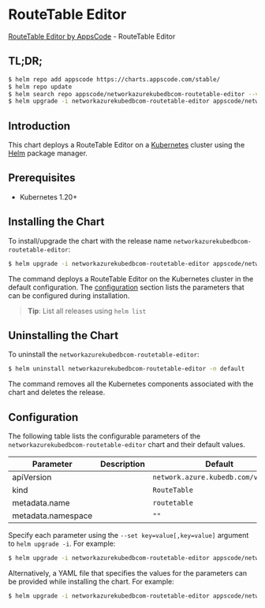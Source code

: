 # RouteTable Editor

[RouteTable Editor by AppsCode](https://appscode.com) - RouteTable Editor

## TL;DR;

```bash
$ helm repo add appscode https://charts.appscode.com/stable/
$ helm repo update
$ helm search repo appscode/networkazurekubedbcom-routetable-editor --version=v0.19.0
$ helm upgrade -i networkazurekubedbcom-routetable-editor appscode/networkazurekubedbcom-routetable-editor -n default --create-namespace --version=v0.19.0
```

## Introduction

This chart deploys a RouteTable Editor on a [Kubernetes](http://kubernetes.io) cluster using the [Helm](https://helm.sh) package manager.

## Prerequisites

- Kubernetes 1.20+

## Installing the Chart

To install/upgrade the chart with the release name `networkazurekubedbcom-routetable-editor`:

```bash
$ helm upgrade -i networkazurekubedbcom-routetable-editor appscode/networkazurekubedbcom-routetable-editor -n default --create-namespace --version=v0.19.0
```

The command deploys a RouteTable Editor on the Kubernetes cluster in the default configuration. The [configuration](#configuration) section lists the parameters that can be configured during installation.

> **Tip**: List all releases using `helm list`

## Uninstalling the Chart

To uninstall the `networkazurekubedbcom-routetable-editor`:

```bash
$ helm uninstall networkazurekubedbcom-routetable-editor -n default
```

The command removes all the Kubernetes components associated with the chart and deletes the release.

## Configuration

The following table lists the configurable parameters of the `networkazurekubedbcom-routetable-editor` chart and their default values.

|     Parameter      | Description |                    Default                     |
|--------------------|-------------|------------------------------------------------|
| apiVersion         |             | <code>network.azure.kubedb.com/v1alpha1</code> |
| kind               |             | <code>RouteTable</code>                        |
| metadata.name      |             | <code>routetable</code>                        |
| metadata.namespace |             | <code>""</code>                                |


Specify each parameter using the `--set key=value[,key=value]` argument to `helm upgrade -i`. For example:

```bash
$ helm upgrade -i networkazurekubedbcom-routetable-editor appscode/networkazurekubedbcom-routetable-editor -n default --create-namespace --version=v0.19.0 --set apiVersion=network.azure.kubedb.com/v1alpha1
```

Alternatively, a YAML file that specifies the values for the parameters can be provided while
installing the chart. For example:

```bash
$ helm upgrade -i networkazurekubedbcom-routetable-editor appscode/networkazurekubedbcom-routetable-editor -n default --create-namespace --version=v0.19.0 --values values.yaml
```
